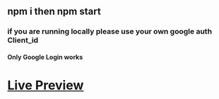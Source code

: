 ## npm i then npm start
### if you are running locally please use your own google auth Client_id

#### Only Google Login works
# [Live Preview](https://openinapp-assignment-63sw.vercel.app/signin)
